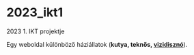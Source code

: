 # 2023_ikt1
2023 1. IKT projektje

Egy weboldal különböző háziállatok (<b>kutya, teknős, [vizidisznó](https://youtu.be/oLsVrshvOaI?t=11&autoplay=1)</b>).
